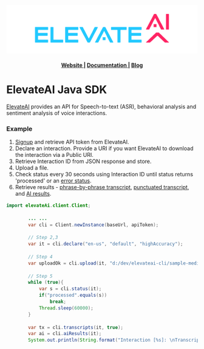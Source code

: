 <p align="center">
<img src="https://raw.githubusercontent.com/NICEElevateAI/NICEElevateAI/main/images/ElevateAI-blue-red-logo.png" />
</p>

<div align="center"><a name="menu"></a>
  <h4>
    <a href="https://www.elevateai.com">
      Website
    </a>
    <span> | </span>
    <a href="https://docs.elevateai.com">
      Documentation
    </a>
    <span> | </span>
    <a href="https://www.elevateai.com/blogs">
      Blog
    </a>
  </h4>
</div>

# ElevateAI Java SDK

[ElevateAI](https://www.elevateai.com) provides an API for Speech-to-text (ASR), behavioral analysis and sentiment analysis of voice interactions.

### Example
1. [Signup](https://app.elevateai.com) and retrieve API token from ElevateAI.
1. Declare an interaction. Provide a URI if you want ElevateAI to download the interaction via a Public URI.
2. Retrieve Interaction ID from JSON response and store.
3. Upload a file.
4. Check status every 30 seconds using Interaction ID until status returns 'processed' or an [error status](https://docs.elevateai.com/tutorials/check-the-processing-status).
5. Retrieve results - [phrase-by-phrase transcript](https://docs.elevateai.com/tutorials/get-phrase-by-phrase-transcript), [punctuated transcript](https://docs.elevateai.com/tutorials/get-punctuated-transcript), and [AI results](https://docs.elevateai.com/tutorials/get-cx-ai).


```java
import elevateAi.client.Client;

        ... ... 
        var cli = Client.newInstance(baseUrl, apiToken);

        // Step 2,3
        var it = cli.declare("en-us", "default", "highAccuracy");

        // Step 4
        var uploadOk = cli.upload(it, "d:/dev/elevateai-cli/sample-media/media.wav");

        // Step 5
        while (true){
            var s = cli.status(it);
            if("processed".equals(s))
                break;
            Thread.sleep(60000);
        }
        
        var tx = cli.transcripts(it, true);
        var ai = cli.aiResults(it);
        System.out.println(String.format("Interaction [%s]: \nTranscripts: %s, \nAiResults: %s", it, tx, ai));

```
